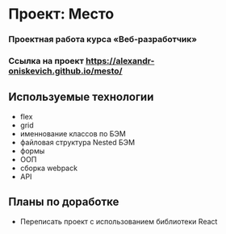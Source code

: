 # Проект: Место

### Проектная работа курса «Веб‑разработчик»

### Ссылка на проект https://alexandr-oniskevich.github.io/mesto/

## Используемые технологии
* flex
* grid
* именнование классов по БЭМ
* файловая структура Nested БЭМ
* формы
* ООП
* сборка webpack
* API


## Планы по доработке
* Переписать проект с использованием библиотеки React
